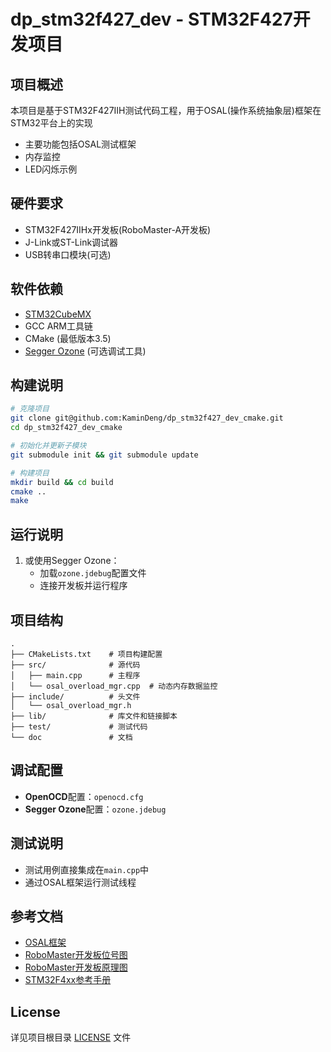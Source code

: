 # dp_stm32f427_dev - STM32F427开发项目

## 项目概述
本项目是基于STM32F427IIH测试代码工程，用于OSAL(操作系统抽象层)框架在STM32平台上的实现
- 主要功能包括OSAL测试框架
- 内存监控
- LED闪烁示例

## 硬件要求
- STM32F427IIHx开发板(RoboMaster-A开发板)
- J-Link或ST-Link调试器
- USB转串口模块(可选)

## 软件依赖
- [STM32CubeMX](https://www.st.com/en/development-tools/stm32cubemx.html)
- GCC ARM工具链
- CMake (最低版本3.5)
- [Segger Ozone](https://www.segger.com/products/development-tools/ozone-j-link-debugger/) (可选调试工具)

## 构建说明
```bash
# 克隆项目
git clone git@github.com:KaminDeng/dp_stm32f427_dev_cmake.git
cd dp_stm32f427_dev_cmake

# 初始化并更新子模块
git submodule init && git submodule update

# 构建项目
mkdir build && cd build
cmake ..
make
```

## 运行说明
1. 或使用Segger Ozone：
   - 加载`ozone.jdebug`配置文件
   - 连接开发板并运行程序

## 项目结构
```
.
├── CMakeLists.txt    # 项目构建配置
├── src/              # 源代码
│   ├── main.cpp      # 主程序
│   └── osal_overload_mgr.cpp  # 动态内存数据监控
├── include/          # 头文件
│   └── osal_overload_mgr.h
├── lib/              # 库文件和链接脚本
├── test/             # 测试代码
└── doc               # 文档
```

## 调试配置
- **OpenOCD**配置：`openocd.cfg`
- **Segger Ozone**配置：`ozone.jdebug`

## 测试说明
- 测试用例直接集成在`main.cpp`中
- 通过OSAL框架运行测试线程


## 参考文档
- [OSAL框架](https://github.com/KaminDeng/dp_osal)
- [RoboMaster开发板位号图](doc/RoboMaster%20开发板A型%20位号图.pdf)
- [RoboMaster开发板原理图](doc/RoboMaster%20开发板A型%20原理图.pdf "点击查看完整原理图")
- [STM32F4xx参考手册](https://www.st.com/resource/en/reference_manual/dm00031020-stm32f405-415-stm32f407-417-stm32f427-437-and-stm32f429-439-advanced-arm-based-32-bit-mcus-stmicroelectronics.pdf)

## License
详见项目根目录 [LICENSE](LICENSE) 文件